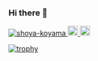 ### Hi there 👋

<!--
**shoya-koyama/shoya-koyama** is a ✨ _special_ ✨ repository because its `README.md` (this file) appears on your GitHub profile.

Here are some ideas to get you started:

- 🔭 I’m currently working on ...
- 🌱 I’m currently learning ...
- 👯 I’m looking to collaborate on ...
- 🤔 I’m looking for help with ...
- 💬 Ask me about ...
- 📫 How to reach me: ...
- 😄 Pronouns: ...
- ⚡ Fun fact: ...
-->

<p align="left">
  <a href="https://github.com/shoya-koyama/shoya-koyama/">
    <img src="https://komarev.com/ghpvc/?username=shoya-koyama" alt="shoya-koyama" />
  </a>
  <a href="https://github.com/shoya-koyama">
    <img height="20" src="https://img.shields.io/github/followers/shoya-koyama?label=follow&logo=github&style=flat" />
  </a>
  <a href="https://www.reddit.com/user/shoya-koyama">
    <img height="20" src="https://img.shields.io/reddit/user-karma/combined/shoya-koyama?label=Reddit&logo=reddit&style=flat" />
  </a>
</p>

[![trophy](https://github-profile-trophy.vercel.app/?username=shoya-koyama)](https://github.com/ryo-ma/github-profile-trophy)
